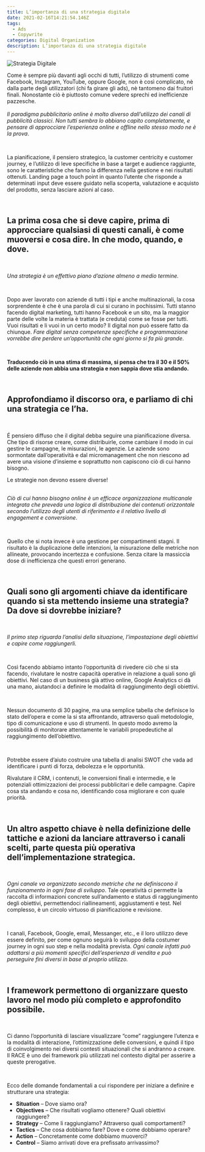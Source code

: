```yaml
---
title: L’importanza di una strategia digitale
date: 2021-02-16T14:21:54.146Z
tags:
  - Ads
  - Copywrite
categories: Digital Organization
description: L’importanza di una strategia digitale
---
```

![Strategia Digitale](/images/uploads/strategia-digitale.png "Strategia Digitale")



Come è sempre più davanti agli occhi di tutti, l’utilizzo di strumenti come Facebook, Instagram, YouTube, oppure Google, non è così complicato, nè dalla parte degli utilizzatori (chi fa girare gli ads), nè tantomeno dai fruitori finali. Nonostante ciò è piuttosto comune vedere sprechi ed inefficienze pazzesche.\
\
*Il paradigma pubblicitario online è molto diverso dall’utilizzo dei canali di pubblicità classici*. *Non tutti sembra lo abbiano capito completamente, e pensare di approcciare l’esperienza online e offline nello stesso modo ne è la prova*.

 

La pianificazione, il pensiero strategico, la customer centricity e customer journey, e l’utilizzo di leve specifiche in base a target e audience raggiunte, sono le caratteristiche che fanno la differenza nella gestione e nei risultati ottenuti. Landing page a touch point in quanto l’utente che risponde a determinati input deve essere guidato nella scoperta, valutazione e acquisto del prodotto, senza lasciare azioni al caso.

 

## La prima cosa che si deve capire, prima di approcciare qualsiasi di questi canali, è come muoversi e cosa dire. In che modo, quando, e dove.

 

*Una strategia è un effettivo piano d’azione almeno a medio termine.*

 

Dopo aver lavorato con aziende di tutti i tipi e anche multinazionali, la cosa sorprendente è che è una parola di cui si curano in pochissimi. Tutti stanno facendo digital marketing, tutti hanno Facebook e un sito, ma la maggior parte delle volte la materia è trattata (e creduta) come se fosse per tutti. Vuoi risultati e li vuoi in un certo modo? Il digital non può essere fatto da chiunque. *Fare digital senza competenze specifiche e programmazione vorrebbe dire perdere un’opportunità che ogni giorno si fa più grande*.

 

**Traducendo ciò in una stima di massima, si pensa che tra il 30 e il 50% delle aziende non abbia una strategia e non sappia dove stia andando.**

 

## Approfondiamo il discorso ora, e parliamo di chi una strategia ce l’ha.

 

É pensiero diffuso che il digital debba seguire una pianificazione diversa. Che tipo di risorse creare, come distribuirle, come cambiare il modo in cui gestire le campagne, le misurazioni, le agenzie. Le aziende sono sormontate dall’operatività e dal micromanagement che non riescono ad avere una visione d’insieme e soprattutto non capiscono ciò di cui hanno bisogno.

Le strategie non devono essere diverse!

\
*Ciò di cui hanno bisogno online è un efficace organizzazione multicanale integrata che preveda una logica di distribuzione dei contenuti orizzontale secondo l’utilizzo degli utenti di riferimento e il relativo livello di engagement e conversione*.

 

Quello che si nota invece è una gestione per compartimenti stagni. Il risultato è la duplicazione delle intenzioni, la misurazione delle metriche non allineate, provocando incertezza e confusione. Senza citare la massiccia dose di inefficienza che questi errori generano.

 

## Quali sono gli argomenti chiave da identificare quando si sta mettendo insieme una strategia? Da dove si dovrebbe iniziare?

 

*Il primo step riguarda l’analisi della situazione, l’impostazione degli obiettivi e capire come raggiungerli.*

 

Così facendo abbiamo intanto l’opportunità di rivedere ciò che si sta facendo, rivalutare le nostre capacità operative in relazione a quali sono gli obiettivi. Nel caso di un business già attivo online, Google Analytics ci dà una mano, aiutandoci a definire le modalità di raggiungimento degli obiettivi.

 

Nessun documento di 30 pagine, ma una semplice tabella che definisce lo stato dell’opera e come la si sta affrontando, attraverso quali metodologie, tipo di comunicazione e uso di strumenti. In questo modo avremo la possibilità di monitorare attentamente le variabili propedeutiche al raggiungimento dell’obiettivo.

 

Potrebbe essere d’aiuto costruire una tabella di analisi SWOT che vada ad identificare i punti di forza, debolezza e le opportunità.

Rivalutare il CRM, i contenuti, le conversioni finali e intermedie, e le potenziali ottimizzazioni dei processi pubblicitari e delle campagne. Capire cosa sta andando e cosa no, identificando cosa migliorare e con quale priorità.

 

## Un altro aspetto chiave è nella definizione delle tattiche e azioni da lanciare attraverso i canali scelti, parte questa più operativa dell’implementazione strategica.

 

*Ogni canale va organizzato secondo metriche che ne definiscono il funzionamento in ogni fase di sviluppo*. Tale operatività ci permette la raccolta di informazioni concrete sull’andamento e status di raggiungimento degli obiettivi, permettendoci riallineamenti, aggiustamenti e test. Nel complesso, è un circolo virtuoso di pianificazione e revisione.

 

I canali, Facebook, Google, email, Messanger, etc., e il loro utilizzo deve essere definito, per come ognuno seguirà lo sviluppo della costumer journey in ogni suo step e nella modalità prevista. *Ogni canale infatti può adattarsi a più momenti specifici dell’esperienza di vendita e può perseguire fini diversi in base al proprio utilizzo.*

 

## I framework permettono di organizzare questo lavoro nel modo più completo e approfondito possibile.

 

Ci danno l’opportunità di lasciare visualizzare “come” raggiungere l’utenza e la modalità di interazione, l’ottimizzazione delle conversioni, e quindi il tipo di coinvolgimento nei diversi contesti situazionali che si andranno a creare. Il RACE è uno dei framework più utilizzati nel contesto digital per asserire a queste prerogative.

 

Ecco delle domande fondamentali a cui rispondere per iniziare a definire e strutturare una strategia:

* **Situation** – Dove siamo ora?
* **Objectives** – Che risultati vogliamo ottenere? Quali obiettivi raggiungere?
* **Strategy** – Come li raggiungiamo? Attraverso quali comportamenti?
* **Tactics** – Che cosa dobbiamo fare? Dove e come dobbiamo operare?
* **Action** – Concretamente come dobbiamo muoverci?
* **Control** – Siamo arrivati dove era prefissato arrivassimo?